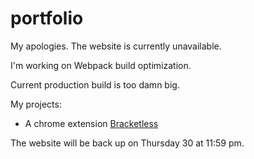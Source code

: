 # portfolio

My apologies. The website is currently unavailable.

I'm working on Webpack build optimization.

Current production build is too damn big.

My projects:

+ A chrome extension [Bracketless](https://github.com/mrv1k/bracketless)

The website will be back up on Thursday 30 at 11:59 pm.
